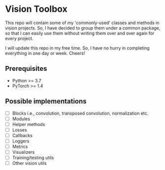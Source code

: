 # Vision Toolbox

This repo will contain some of my 'commonly-used' classes and methods in vision projects. So, I have decided to group
them under a common package, so that I can easily use them without writing them over and over again for every project.

I will update this repo in my free time. So, I have no hurry in completing everything in one day or week. Cheers!

## Prerequisites

- Python >= 3.7
- PyTorch >= 1.4

## Possible implementations

- [ ] Blocks i.e., convolution, transposed convolution, normalization etc.
- [ ] Modules
- [ ] Helper methods
- [ ] Losses
- [ ] Callbacks
- [ ] Loggers
- [ ] Metrics
- [ ] Visualizers
- [ ] Training/testing utils
- [ ] Other vision utils